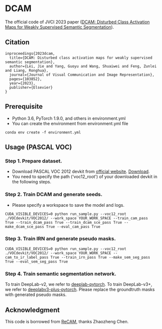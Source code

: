 # DCAM
The official code of JVCI 2023 paper ([DCAM: Disturbed Class Activation Maps for Weakly Supervised Semantic Segmentation](https://doi.org/10.1016/j.jvcir.2023.103852)).

## Citation
```
inproceedings{2023dcam,
  title={DCAM: Disturbed class activation maps for weakly supervised semantic segmentation},
  author={Lei, Jie and Yang, Guoyu and Wang, Shuaiwei and Feng, Zunlei and Liang, Ronghua},
  journal={Journal of Visual Communication and Image Representation},
  pages={103852},
  year={2023},
  publisher={Elsevier}
}
```

## Prerequisite
- Python 3.6, PyTorch 1.9.0, and others in environment.yml
- You can create the environment from environment.yml file
```
conda env create -f environment.yml
```
## Usage (PASCAL VOC)
### Step 1. Prepare dataset.
- Download PASCAL VOC 2012 devkit from [official website](http://host.robots.ox.ac.uk/pascal/VOC/voc2012/#devkit). [Download](http://host.robots.ox.ac.uk/pascal/VOC/voc2012/VOCtrainval_11-May-2012.tar). 
- You need to specify the path ('voc12_root') of your downloaded devkit in the following steps.
### Step 2. Train DCAM and generate seeds.
- Please specify a workspace to save the model and logs.
```
CUDA_VISIBLE_DEVICES=0 python run_sample.py --voc12_root ./VOCdevkit/VOC2012/ --work_space YOUR_WORK_SPACE --train_cam_pass True --train_dcam_pass True --train_dcam_sce_pass True --make_dcam_sce_pass True --eval_cam_pass True 
```
### Step 3. Train IRN and generate pseudo masks.
```
CUDA_VISIBLE_DEVICES=0 python run_sample.py --voc12_root ./VOCdevkit/VOC2012/ --work_space YOUR_WORK_SPACE --cam_to_ir_label_pass True --train_irn_pass True --make_sem_seg_pass True --eval_sem_seg_pass True 
```
### Step 4. Train semantic segmentation network.
To train DeepLab-v2, we refer to [deeplab-pytorch](https://github.com/kazuto1011/deeplab-pytorch). 
To train DeepLab-v3+, we refer to [deeplabv3-plus-pytorch](https://github.com/bubbliiiing/deeplabv3-plus-pytorch). 
Please replace the groundtruth masks with generated pseudo masks.

## Acknowledgment
This code is borrowed from [ReCAM](https://github.com/zhaozhengChen/ReCAM), thanks Zhaozheng Chen.
